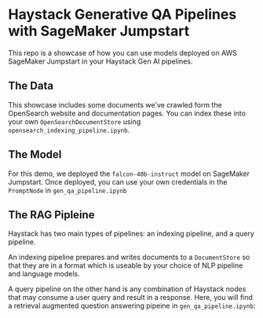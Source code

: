 # Haystack Generative QA Pipelines with SageMaker Jumpstart
This repo is a showcase of how you can use models deployed on AWS SageMaker Jumpstart in your Haystack Gen AI pipelines.

## The Data
This showcase includes some documents we've crawled form the OpenSearch website and documentation pages. 
You can index these into your own `OpenSearchDocumentStore` using `opensearch_indexing_pipeline.ipynb`.

## The Model
For this demo, we deployed the `falcon-40b-instruct` model on SageMaker Jumpstart. Once deployed, you can use your own credentials in the `PromptNode` in `gen_qa_pipeline.ipynb`

## The RAG Pipleine
Haystack has two main types of pipelines: an indexing pipeline, and a query pipeline.

An indexing pipeline prepares and writes documents to a `DocumentStore` so that they are in a format which is useable by your choice of NLP pipeline and language models.

A query pipeline on the other hand is any combination of Haystack nodes that may consume a user query and result in a response.
Here, you will find a retrieval augmented question answering pipeine in `gen_qa_pipeline.ipynb`:

